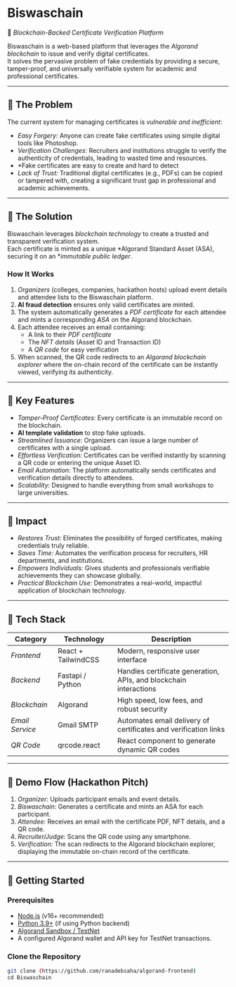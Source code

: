 # Biswaschain

📜 *Blockchain-Backed Certificate Verification Platform*

Biswaschain is a web-based platform that leverages the *Algorand blockchain* to issue and verify digital certificates.  
It solves the pervasive problem of fake credentials by providing a secure, tamper-proof, and universally verifiable system for academic and professional certificates.

---

## 🔹 The Problem
The current system for managing certificates is *vulnerable and inefficient*:

- *Easy Forgery:* Anyone can create fake certificates using simple digital tools like Photoshop.  
- *Verification Challenges:* Recruiters and institutions struggle to verify the authenticity of credentials, leading to wasted time and resources.
- *Fake certificates are easy to create and hard to detect
- *Lack of Trust:* Traditional digital certificates (e.g., PDFs) can be copied or tampered with, creating a significant trust gap in professional and academic achievements.  

---

## 🔹 The Solution
Biswaschain leverages *blockchain technology* to create a trusted and transparent verification system.  
Each certificate is minted as a unique *Algorand Standard Asset (ASA), securing it on an **immutable public ledger*.

### How It Works
1. *Organizers* (colleges, companies, hackathon hosts) upload event details and attendee lists to the Biswaschain platform.
2. **AI fraud detection** ensures only valid certificates are minted. 
3. The system automatically generates a *PDF certificate* for each attendee and mints a corresponding *ASA* on the Algorand blockchain.
4. Each attendee receives an email containing:
   - A link to their *PDF certificate*  
   - The *NFT details* (Asset ID and Transaction ID)  
   - A *QR code* for easy verification
5. When scanned, the QR code redirects to an *Algorand blockchain explorer* where the on-chain record of the certificate can be instantly viewed, verifying its authenticity.

---

## 🔹 Key Features
- *Tamper-Proof Certificates:* Every certificate is an immutable record on the blockchain.
- **AI template validation** to stop fake uploads. 
- *Streamlined Issuance:* Organizers can issue a large number of certificates with a single upload.  
- *Effortless Verification:* Certificates can be verified instantly by scanning a QR code or entering the unique Asset ID.  
- *Email Automation:* The platform automatically sends certificates and verification details directly to attendees.  
- *Scalability:* Designed to handle everything from small workshops to large universities.  

---

## 🔹 Impact
- *Restores Trust:* Eliminates the possibility of forged certificates, making credentials truly reliable.  
- *Saves Time:* Automates the verification process for recruiters, HR departments, and institutions.  
- *Empowers Individuals:* Gives students and professionals verifiable achievements they can showcase globally.  
- *Practical Blockchain Use:* Demonstrates a real-world, impactful application of blockchain technology.

---

## 🔹 Tech Stack

| Category       | Technology             | Description |
|-----------------|------------------------|------------|
| *Frontend*    | React + TailwindCSS    | Modern, responsive user interface |
| *Backend*     | Fastapi / Python       | Handles certificate generation, APIs, and blockchain interactions |
| *Blockchain*  | Algorand               | High speed, low fees, and robust security |
| *Email Service* | Gmail SMTP | Automates email delivery of certificates and verification links |
| *QR Code*     | qrcode.react           | React component to generate dynamic QR codes |

---

## 🔹 Demo Flow (Hackathon Pitch)
1. *Organizer:* Uploads participant emails and event details.  
2. *Biswaschain:* Generates a certificate and mints an ASA for each participant.  
3. *Attendee:* Receives an email with the certificate PDF, NFT details, and a QR code.  
4. *Recruiter/Judge:* Scans the QR code using any smartphone.  
5. *Verification:* The scan redirects to the Algorand blockchain explorer, displaying the immutable on-chain record of the certificate.

---

## 🚀 Getting Started

### Prerequisites
- [Node.js](https://nodejs.org/) (v16+ recommended)  
- [Python 3.9+](https://www.python.org/) (if using Python backend)  
- [Algorand Sandbox / TestNet](https://developer.algorand.org/docs/get-started/)  
- A configured Algorand wallet and API key for TestNet transactions.

### Clone the Repository
```bash
git clone (https://github.com/ranadebsaha/algorand-frontend)
cd Biswaschain

